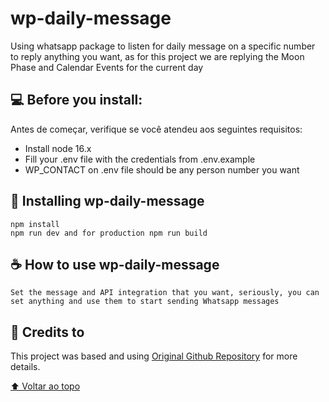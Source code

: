 # wp-daily-message
Using whatsapp package to listen for daily message on a specific number to reply anything you want, as for this project we are replying the Moon Phase and Calendar Events for the current day  

## 💻 Before you install:

Antes de começar, verifique se você atendeu aos seguintes requisitos:
<!---Estes são apenas requisitos de exemplo. Adicionar, duplicar ou remover conforme necessário--->
* Install node 16.x
* Fill your .env file with the credentials from .env.example
* WP_CONTACT on .env file should be any person number you want

## 🚀 Installing wp-daily-message

```
npm install  
npm run dev and for production npm run build
```

## ☕ How to use wp-daily-message

```
Set the message and API integration that you want, seriously, you can set anything and use them to start sending Whatsapp messages
```

## 📝 Credits to

This project was based and using [Original Github Repository](https://github.com/pedroslopez/whatsapp-web.js) for more details.

[⬆ Voltar ao topo](#wp-daily-message)<br>
